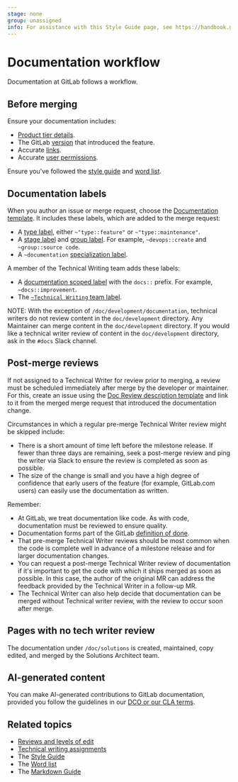 ```yaml
---
stage: none
group: unassigned
info: For assistance with this Style Guide page, see https://handbook.gitlab.com/handbook/product/ux/technical-writing/#assignments-to-other-projects-and-subjects.
---
```


# Documentation workflow

Documentation at GitLab follows a workflow.

## Before merging

Ensure your documentation includes:

- [Product tier details](styleguide/index.md#product-tier-details).
- The GitLab [version](versions.md) that introduced the feature.
- Accurate [links](styleguide/index.md#links).
- Accurate [user permissions](../../user/permissions.md).

Ensure you've followed the [style guide](styleguide/index.md) and [word list](styleguide/word_list.md).

## Documentation labels

When you author an issue or merge request, choose the
[Documentation template](https://gitlab.com/gitlab-org/gitlab/-/blob/master/.gitlab/merge_request_templates/Documentation.md).
It includes these labels, which are added to the merge request:

- A [type label](../labels/index.md#type-labels), either `~"type::feature"` or `~"type::maintenance"`.
- A [stage label](../labels/index.md#stage-labels) and [group label](../labels/index.md#group-labels).
  For example, `~devops::create` and `~group::source code`.
- A `~documentation` [specialization label](../labels/index.md#specialization-labels).

A member of the Technical Writing team adds these labels:

- A [documentation scoped label](../../user/project/labels.md#scoped-labels) with the
  `docs::` prefix. For example, `~docs::improvement`.
- The [`~Technical Writing` team label](../labels/index.md#team-labels).

NOTE:
With the exception of `/doc/development/documentation`,
technical writers do not review content in the `doc/development` directory.
Any Maintainer can merge content in the `doc/development` directory.
If you would like a technical writer review of content in the `doc/development` directory,
ask in the `#docs` Slack channel.

## Post-merge reviews

If not assigned to a Technical Writer for review prior to merging, a review must be scheduled
immediately after merge by the developer or maintainer. For this,
create an issue using the [Doc Review description template](https://gitlab.com/gitlab-org/gitlab/-/issues/new?issuable_template=Doc%20Review)
and link to it from the merged merge request that introduced the documentation change.

Circumstances in which a regular pre-merge Technical Writer review might be skipped include:

- There is a short amount of time left before the milestone release. If fewer than three
 days are remaining, seek a post-merge review and ping the writer via Slack to ensure the review is
  completed as soon as possible.
- The size of the change is small and you have a high degree of confidence
  that early users of the feature (for example, GitLab.com users) can easily
  use the documentation as written.

Remember:

- At GitLab, we treat documentation like code. As with code, documentation must be reviewed to
  ensure quality.
- Documentation forms part of the GitLab [definition of done](../contributing/merge_request_workflow.md#definition-of-done).
- That pre-merge Technical Writer reviews should be most common when the code is complete well in
  advance of a milestone release and for larger documentation changes.
- You can request a post-merge Technical Writer review of documentation if it's important to get the
  code with which it ships merged as soon as possible. In this case, the author of the original MR
  can address the feedback provided by the Technical Writer in a follow-up MR.
- The Technical Writer can also help decide that documentation can be merged without Technical
  writer review, with the review to occur soon after merge.

## Pages with no tech writer review

The documentation under `/doc/solutions` is created, maintained, copy edited,
and merged by the Solutions Architect team.

## AI-generated content

You can make AI-generated contributions to GitLab documentation, provided you follow the guidelines in our [DCO or our CLA terms](https://about.gitlab.com/community/contribute/dco-cla/).

## Related topics

- [Reviews and levels of edit](https://handbook.gitlab.com/handbook/product/ux/technical-writing/#reviews)
- [Technical writing assignments](https://handbook.gitlab.com/handbook/product/ux/technical-writing/#assignments)
- The [Style Guide](styleguide/index.md)
- The [Word list](styleguide/word_list.md)
- The [Markdown Guide](https://handbook.gitlab.com/handbook/markdown-guide/)
